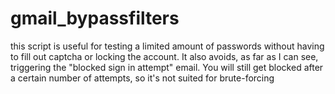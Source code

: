 # gmail_bypassfilters
this script is useful for testing a limited amount of passwords without having to fill out captcha or locking the account. It also avoids, as far as I can see, triggering the "blocked sign in attempt" email. You will still get blocked after a certain number of attempts, so it's not suited for brute-forcing

